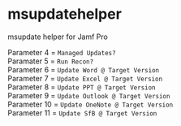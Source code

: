 # msupdatehelper
msupdate helper for Jamf Pro


Parameter 4 = `Managed Updates?`<br/>
Paramater 5 = `Run Recon?`<br/>
Parameter 6 = `Update Word @ Target Version`<br/>
Parameter 7 = `Update Excel @ Target Version`<br/>
Parameter 8 = `Update PPT @ Target Version`<br/>
Parameter 9 = `Update Outlook @ Target Version`<br/>
Parameter 10 = `Update OneNote @ Target Version`<br/>
Parameter 11 = `Update SfB @ Target Version`<br/>
